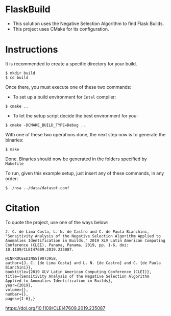 # FlaskBuild
* This solution uses the Negative Selection Algorithm to find Flask Builds.
* This project uses CMake for its configuration.

# Instructions
It is recommended to create a specific directory for your build.
```
$ mkdir build
$ cd build
```
Once there, you must execute one of these two commands:
* To set up a build environment for ```Intel``` compiler:
```
$ cmake ..
```
* To let the setup script decide the best environment for you:
```
$ cmake -DCMAKE_BUILD_TYPE=Debug ..
```
With one of these two operations done, the next step now is to generate the binaries:
```
$ make
```
Done. Binaries should now be generated in the folders specified by ```Makefile```

To run, given this example setup, just insert any of these commands, in any order:
```
$ ./nsa ../data/dataset.conf
```

# Citation
To quote the project, use one of the ways below:
```
J. C. de Lima Costa, L. N. de Castro and C. de Paula Bianchini, "Sensitivity Analysis of the Negative Selection Algorithm Applied to Anomalies Identification in Builds," 2019 XLV Latin American Computing Conference (CLEI), Panama, Panama, 2019, pp. 1-6, doi: 10.1109/CLEI47609.2019.235087.
```

```
@INPROCEEDINGS{9073958,
author={J. C. {de Lima Costa} and L. N. {de Castro} and C. {de Paula Bianchini}},
booktitle={2019 XLV Latin American Computing Conference (CLEI)},
title={Sensitivity Analysis of the Negative Selection Algorithm Applied to Anomalies Identification in Builds},
year={2019},
volume={},
number={},
pages={1-6},}
```
https://doi.org/10.1109/CLEI47609.2019.235087

